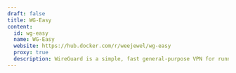 ```yaml
---
draft: false
title: WG-Easy
content:
  id: wg-easy
  name: WG-Easy
  website: https://hub.docker.com/r/weejewel/wg-easy
  proxy: true
  description: WireGuard is a simple, fast general-purpose VPN for running on embedded interfaces and super computers alike.
---
```

